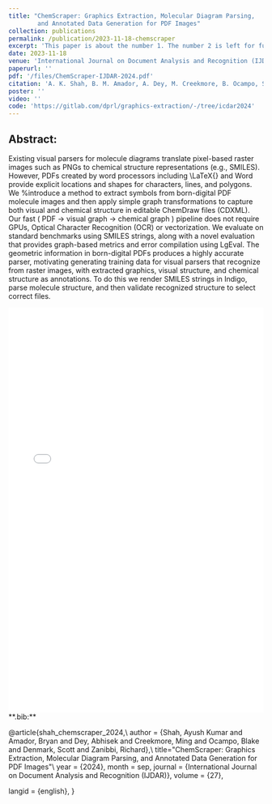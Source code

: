 ```yaml
---
title: "ChemScraper: Graphics Extraction, Molecular Diagram Parsing,
        and Annotated Data Generation for PDF Images"
collection: publications
permalink: /publication/2023-11-18-chemscraper
excerpt: 'This paper is about the number 1. The number 2 is left for future work.'
date: 2023-11-18
venue: 'International Journal on Document Analysis and Recognition (IJDAR)'
paperurl: ''
pdf: '/files/ChemScraper-IJDAR-2024.pdf'
citation: 'A. K. Shah, B. M. Amador, A. Dey, M. Creekmore, B. Ocampo, S. Denmark, and R. Zanibbi, "ChemScraper: Graphics Extraction, Molecular Diagram Parsing, and Annotated Data Generation for PDF Images," in Document Analysis and Recognition (Journal) - IJDAR vol. 27, May. 2024, submitted.'
poster: ''
video: ''
code: 'https://gitlab.com/dprl/graphics-extraction/-/tree/icdar2024'
---
```


## Abstract:
Existing visual parsers for molecule diagrams translate pixel-based raster images such as  PNGs to chemical structure representations (e.g., SMILES). However, PDFs created by word processors including \LaTeX{} and Word provide explicit locations and shapes for characters, lines, and polygons. We %introduce a method to 
extract symbols from born-digital PDF molecule images and then apply simple graph transformations to capture both visual and chemical structure in editable ChemDraw files (CDXML). Our fast ( PDF $\rightarrow$ visual graph $\rightarrow$ chemical graph ) pipeline does not require GPUs, Optical Character Recognition (OCR) or vectorization.
We evaluate on standard benchmarks using SMILES strings, along with a novel evaluation that provides graph-based metrics and error compilation using LgEval. 
The geometric information in born-digital PDFs produces a highly accurate parser, motivating generating training data for visual parsers that recognize from raster images, with extracted graphics, visual structure, and chemical structure as annotations. To do this we render SMILES strings in Indigo, parse molecule structure, and then validate recognized structure to select correct files.


<!-- <iframe src="/files/ICDAR2023.pdf" width="100%" height="600" frameborder="no" border="0" marginwidth="0" marginheight="0"></iframe> -->

<!-- <br> -->

<iframe src="/files/ChemScraper-IJDAR-2024.pdf" width="100%" height="800" frameborder="no" border="0" marginwidth="0" marginheight="0"></iframe>


<br>
**.bib:**

@article{shah_chemscraper_2024,\\
  author = {Shah, Ayush Kumar and Amador, Bryan and Dey, Abhisek and Creekmore, Ming and Ocampo, Blake and Denmark, Scott and Zanibbi, Richard},\\
  title="ChemScraper: Graphics Extraction, Molecular Diagram Parsing, and Annotated Data Generation for PDF Images"\\
  year = {2024},
  month = sep,
  journal = {International Journal on Document Analysis and Recognition (IJDAR)},
  volume = {27},
  <!-- number = {3}, -->
  <!-- pages = {255--272}, -->
  <!-- issn = {1433-2825}, -->
  <!-- doi = {10.1007/s10032-023-00427-w}, -->
  <!-- urldate = {2023-10-31}, -->
  langid = {english},
}

<!-- {% include iframe_holder.html url="/files/P1.17-teaser.mov" width="560" height="325" %} -->
